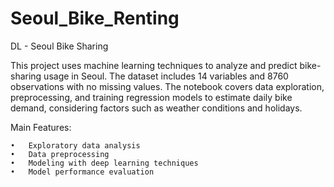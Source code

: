 # Seoul_Bike_Renting

DL - Seoul Bike Sharing

This project uses machine learning techniques to analyze and predict bike-sharing usage in Seoul. The dataset includes 14 variables and 8760 observations with no missing values. The notebook covers data exploration, preprocessing, and training regression models to estimate daily bike demand, considering factors such as weather conditions and holidays.

Main Features:

	•	Exploratory data analysis
	•	Data preprocessing
	•	Modeling with deep learning techniques
	•	Model performance evaluation